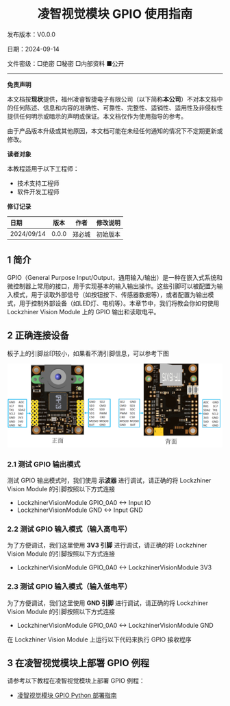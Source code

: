 <h1 align="center">凌智视觉模块 GPIO 使用指南</h1>

发布版本：V0.0.0

日期：2024-09-14

文件密级：□绝密 □秘密 □内部资料 ■公开  

---

**免责声明**  

本文档按**现状**提供，福州凌睿智捷电子有限公司（以下简称**本公司**）不对本文档中的任何陈述、信息和内容的准确性、可靠性、完整性、适销性、适用性及非侵权性提供任何明示或暗示的声明或保证。本文档仅作为使用指导的参考。  

由于产品版本升级或其他原因，本文档可能在未经任何通知的情况下不定期更新或修改。  

**读者对象**  

本教程适用于以下工程师：  

- 技术支持工程师  
- 软件开发工程师  

**修订记录**  

| **日期**   | **版本** | **作者** | **修改说明** |
| :--------- | -------- | -------- | ------------ |
| 2024/09/14 | 0.0.0    | 郑必城     | 初始版本     |

## 1 简介

GPIO（General Purpose Input/Output，通用输入/输出）是一种在嵌入式系统和微控制器上常用的接口，用于实现基本的输入输出操作。这些引脚可以被配置为输入模式，用于读取外部信号（如按钮按下、传感器数据等），或者配置为输出模式，用于控制外部设备（如LED灯、电机等）。本章节中，我们将教会你如何使用 Lockzhiner Vision Module 上的 GPIO 输出和读取电平。

## 2 正确连接设备

板子上的引脚丝印较小，如果看不清引脚信息，可以参考下图

![](../../../images/periphery.png)

### 2.1 测试 GPIO 输出模式

测试 GPIO 输出模式时，我们使用 **示波器** 进行调试，请正确的将 Lockzhiner Vision Module 的引脚按照以下方式连接

- LockzhinerVisionModule GPIO_0A0 <-> Input IO
- LockzhinerVisionModule GND <-> Input GND

### 2.2 测试 GPIO 输入模式（输入高电平）

为了方便调试，我们这里使用 **3V3 引脚** 进行调试，请正确的将 Lockzhiner Vision Module 的引脚按照以下方式连接

- LockzhinerVisionModule GPIO_0A0 <-> LockzhinerVisionModule 3V3

### 2.3 测试 GPIO 输入模式（输入低电平）

为了方便调试，我们这里使用 **GND 引脚** 进行调试，请正确的将 Lockzhiner Vision Module 的引脚按照以下方式连接

- LockzhinerVisionModule GPIO_0A0 <-> LockzhinerVisionModule GND

在 Lockzhiner Vision Module 上运行以下代码来执行 GPIO 接收程序

## 3 在凌智视觉模块上部署 GPIO 例程

请参考以下教程在凌智视觉模块上部署 GPIO 例程：

<!-- - [凌智视觉模块 GPIO C++ 部署指南](./cpp/README.md) -->
- [凌智视觉模块 GPIO Python 部署指南](./python/README.md)
